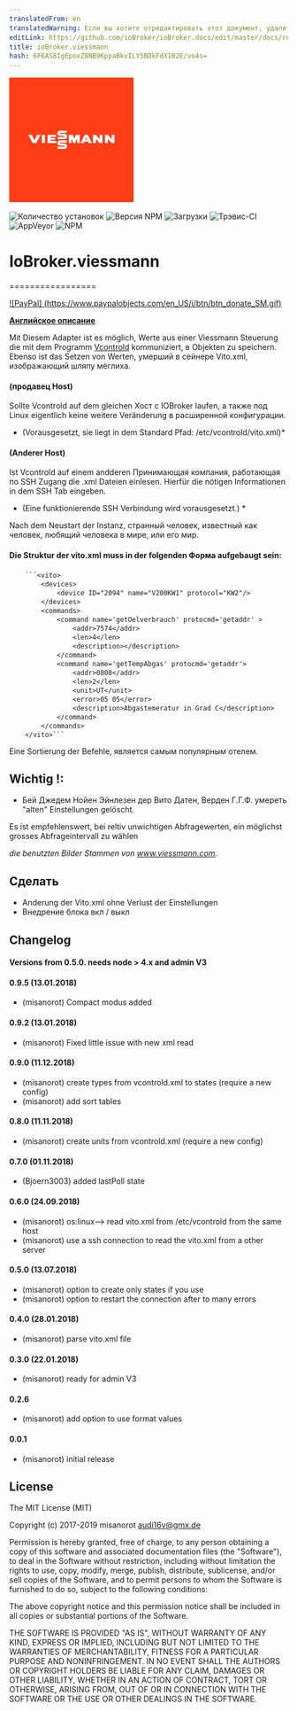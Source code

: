 ```yaml
---
translatedFrom: en
translatedWarning: Если вы хотите отредактировать этот документ, удалите поле «translationFrom», в противном случае этот документ будет снова автоматически переведен
editLink: https://github.com/ioBroker/ioBroker.docs/edit/master/docs/ru/adapterref/iobroker.viessmann/README.md
title: ioBroker.viessmann
hash: 6F6AS8IgEpoxZ8NB9KppaBkvILY5BDkFdX1B2E/vo4s=
---
```

![логотип](../../../en/adapterref/iobroker.viessmann/admin/viessmann.png)

![Количество установок](http://iobroker.live/badges/viessmann-stable.svg)
![Версия NPM](http://img.shields.io/npm/v/iobroker.viessmann.svg)
![Загрузки](https://img.shields.io/npm/dm/iobroker.viessmann.svg)
![Трэвис-CI](http://img.shields.io/travis/misanorot/ioBroker.viessmann/master.svg)
![AppVeyor](https://ci.appveyor.com/api/projects/status/github/misanorot/ioBroker.viessmann?branch=master&svg=true)
![NPM](https://nodei.co/npm/iobroker.viessmann.png?downloads=true)

# IoBroker.viessmann
=================

[![PayPal] (https://www.paypalobjects.com/en_US/i/btn/btn_donate_SM.gif)](https://www.paypal.com/cgi-bin/webscr?cmd=_s-xclick&hosted_button_id=M6HVU7FQ96GWW&source=url)

**[Английское описание](https://github.com/misanorot/ioBroker.viessmann/blob/master/lib/Readme_en.md)**

Mit Diesem Adapter ist es möglich, Werte aus einer Viessmann Steuerung die mit dem Programm [Vcontrold](https://github.com/openv/vcontrold) kommuniziert, в Objekten zu speichern.
Ebenso ist das Setzen von Werten, умерший в сейнере Vito.xml, изображающий шляпу мёглиха.

#### (продавец Host)
Sollte Vcontrold auf dem gleichen Хост с IOBroker laufen, а также под Linux eigentlich keine weitere Veränderung в расширенной конфигурации.
* (Vorausgesetzt, sie liegt in dem Standard Pfad: /etc/vcontrold/vito.xml)*

#### (Anderer Host)
Ist Vcontrold auf einem andderen Принимающая компания, работающая по SSH Zugang die .xml Dateien einlesen.
Hierfür die nötigen Informationen in dem SSH Tab eingeben.
* (Eine funktionierende SSH Verbindung wird vorausgesetzt.) *

Nach dem Neustart der Instanz, странный человек, известный как человек, любящий человека в мире, или его мир.

#### Die Struktur der vito.xml muss in der folgenden Форма aufgebaugt sein:
		```<vito>
			<devices>
				<device ID="2094" name="V200KW1" protocol="KW2"/>
			</devices>
			<commands>
				<command name='getOelverbrauch' protocmd='getaddr' >
					<addr>7574</addr>
					<len>4</len>
					<description></description>
				</command>
				<command name='getTempAbgas' protocmd='getaddr'>
					<addr>0808</addr>
					<len>2</len>
					<unit>UT</unit>
					<error>05 05</error>
					<description>Abgastemeratur in Grad C</description>
				</command>
			</commands>
		</vito>```

Eine Sortierung der Befehle, является самым популярным отелем.

## Wichtig !:
- Бей Джедем Нойен Эйнлезен дер Вито Датен, Верден Г.Г.Ф. умереть "alten" Einstellungen gelöscht.

Es ist empfehlenswert, bei reltiv unwichtigen Abfragewerten, ein möglichst grosses Abfrageintervall zu wählen

*die benutzten Bilder Stammen von www.viessmann.com.*

## Сделать
- Anderung der Vito.xml ohne Verlust der Einstellungen
- Внедрение блока вкл / выкл

## Changelog
#### Versions from 0.5.0. needs node > 4.x and admin V3

#### 0.9.5 (13.01.2018)
* (misanorot) Compact modus added

#### 0.9.2 (13.01.2018)
* (misanorot) Fixed little issue with new xml read

#### 0.9.0 (11.12.2018)
* (misanorot) create types from vcontrold.xml to states (require a new config)
* (misanorot) add sort tables

#### 0.8.0 (11.11.2018)
* (misanorot) create units from vcontrold.xml (require a new config)

#### 0.7.0 (01.11.2018)
* (Bjoern3003) added lastPoll state

#### 0.6.0 (24.09.2018)
* (misanorot) os:linux--> read vito.xml from /etc/vcontrold from the same host
* (misanorot) use a ssh connection to read the vito.xml from a other server

#### 0.5.0 (13.07.2018)
* (misanorot) option to create only states if you use
* (misanorot) option to restart the connection after to many errors

#### 0.4.0 (28.01.2018)
* (misanorot) parse vito.xml file

#### 0.3.0 (22.01.2018)
* (misanorot) ready for admin V3

#### 0.2.6
* (misanorot) add option to use format values

#### 0.0.1
* (misanorot) initial release

## License

The MIT License (MIT)

Copyright (c) 2017-2019 misanorot <audi16v@gmx.de>

Permission is hereby granted, free of charge, to any person obtaining a copy
of this software and associated documentation files (the "Software"), to deal
in the Software without restriction, including without limitation the rights
to use, copy, modify, merge, publish, distribute, sublicense, and/or sell
copies of the Software, and to permit persons to whom the Software is
furnished to do so, subject to the following conditions:

The above copyright notice and this permission notice shall be included in
all copies or substantial portions of the Software.

THE SOFTWARE IS PROVIDED "AS IS", WITHOUT WARRANTY OF ANY KIND, EXPRESS OR
IMPLIED, INCLUDING BUT NOT LIMITED TO THE WARRANTIES OF MERCHANTABILITY,
FITNESS FOR A PARTICULAR PURPOSE AND NONINFRINGEMENT. IN NO EVENT SHALL THE
AUTHORS OR COPYRIGHT HOLDERS BE LIABLE FOR ANY CLAIM, DAMAGES OR OTHER
LIABILITY, WHETHER IN AN ACTION OF CONTRACT, TORT OR OTHERWISE, ARISING FROM,
OUT OF OR IN CONNECTION WITH THE SOFTWARE OR THE USE OR OTHER DEALINGS IN
THE SOFTWARE.
